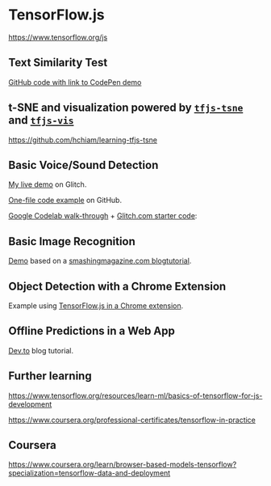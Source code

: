 # TensorFlow.js

<https://www.tensorflow.org/js>

## Text Similarity Test

[GitHub code with link to CodePen demo](https://github.com/hchiam/text-similarity-test)

## t-SNE and visualization powered by [`tfjs-tsne`](https://github.com/hchiam/tfjs-tsne) and [`tfjs-vis`](https://github.com/hchiam/tfjs-vis)

https://github.com/hchiam/learning-tfjs-tsne

## Basic **Voice/Sound** Detection

[My live demo](https://tfjs-glitch-starter-howard.glitch.me/) on Glitch.

[One-file code example](https://github.com/hchiam/learning-tensorflow/blob/master/js/sound-control-example.html) on GitHub.

[Google Codelab walk-through](https://codelabs.developers.google.com/codelabs/tensorflowjs-audio-codelab) + [Glitch.com starter code](https://glitch.com/~tfjs-glitch-starter):

## Basic **Image** Recognition

[Demo](https://codepen.io/hchiam/pen/LYYRLzz) based on a [smashingmagazine.com blogtutorial](https://www.smashingmagazine.com/2019/09/machine-learning-front-end-developers-tensorflowjs).

## Object Detection with a **Chrome Extension**

Example using [TensorFlow.js in a Chrome extension](https://github.com/tensorflow/tfjs-examples/tree/master/chrome-extension).

## **Offline** Predictions in a Web App

[Dev.to](https://dev.to/dar5hak/implementing-machine-learning-for-the-offline-web-with-tensorflowjs-46i) blog tutorial.

## Further learning

https://www.tensorflow.org/resources/learn-ml/basics-of-tensorflow-for-js-development

https://www.coursera.org/professional-certificates/tensorflow-in-practice

## Coursera

https://www.coursera.org/learn/browser-based-models-tensorflow?specialization=tensorflow-data-and-deployment
